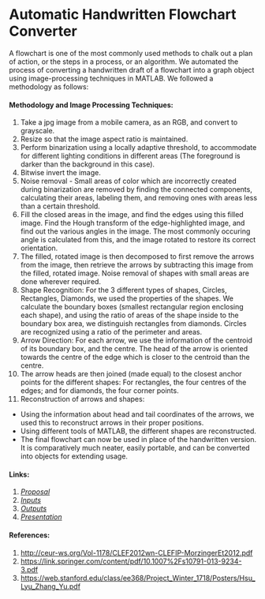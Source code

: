 # Automatic Handwritten Flowchart Converter

A flowchart is one of the most commonly used methods to chalk out a plan of action, or the steps in a process, or an algorithm. We automated the process of converting a handwritten draft of a flowchart into a graph object using image-processing techniques in MATLAB. We followed a methodology as follows:

#### Methodology and Image Processing Techniques:
1. Take a jpg image from a mobile camera, as an RGB, and convert to grayscale.
2. Resize so that the image aspect ratio is maintained.
3. Perform binarization using a locally adaptive threshold, to accommodate for different lighting conditions in different areas (The foreground is darker than the background in this case).
4. Bitwise invert the image.
5. Noise removal - Small areas of color which are incorrectly created during binarization are removed by finding the connected components, calculating their areas, labeling them, and removing ones with areas less than a certain threshold.
6. Fill the closed areas in the image, and find the edges using this filled image. Find the Hough transform of the edge-highlighted image, and find out the various angles in the image. The most commonly occuring angle is calculated from this, and the image rotated to restore its correct orientation.
8. The filled, rotated image is then decomposed to first remove the arrows from the image, then retrieve the arrows by subtracting this image from the filled, rotated image. Noise removal of shapes with small areas are done wherever required.
9. Shape Recognition: For the 3 different types of shapes, Circles, Rectangles, Diamonds, we used the properties of the shapes. We calculate the boundary boxes (smallest rectangular region enclosing each shape), and using the ratio of areas of the shape inside to the boundary box area, we distinguish rectangles from diamonds. Circles are recognized using a ratio of the perimeter and areas. 
10. Arrow Direction: For each arrow, we use the information of the centroid of its boundary box, and the centre. The head of the arrow is oriented towards the centre of the edge which is closer to the centroid than the centre. 
11. The arrow heads are then joined (made equal) to the closest anchor points for the different shapes: For rectangles, the four centres of the edges; and for diamonds, the four corner points.
12. Reconstruction of arrows and shapes: 
  - Using the information about head and tail coordinates of the arrows, we used this to reconstruct arrows in their proper positions.
  - Using different tools of MATLAB, the different shapes are reconstructed.
  - The final flowchart can now be used in place of the handwritten version. It is comparatively much neater, easily portable, and can be converted into objects for extending usage. 

#### Links: 
1. [*Proposal*](https://github.com/sayhitosandy/Flowchart_Converter/blob/master/Proposal.pdf)
2. [*Inputs*](https://github.com/sayhitosandy/Flowchart_Converter/tree/master/Inputs)
3. [*Outputs*](https://github.com/sayhitosandy/Flowchart_Converter/tree/master/Outputs)
4. [*Presentation*](https://github.com/sayhitosandy/Flowchart_Converter/blob/master/IA%20Project%20Report%20PPT.pdf)

#### References:
1. http://ceur-ws.org/Vol-1178/CLEF2012wn-CLEFIP-MorzingerEt2012.pdf
2. https://link.springer.com/content/pdf/10.1007%2Fs10791-013-9234-3.pdf
3. https://web.stanford.edu/class/ee368/Project_Winter_1718/Posters/Hsu_Lyu_Zhang_Yu.pdf

